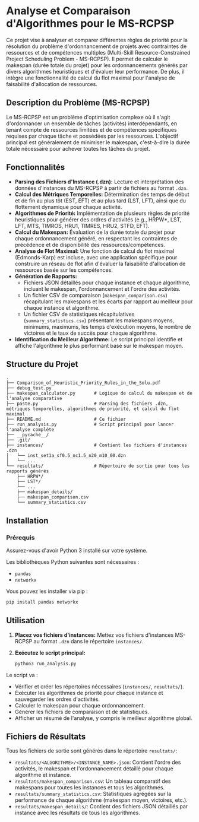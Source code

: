 # Analyse et Comparaison d'Algorithmes pour le MS-RCPSP

Ce projet vise à analyser et comparer différentes règles de priorité pour la résolution du problème d'ordonnancement de projets avec contraintes de ressources et de compétences multiples (Multi-Skill Resource-Constrained Project Scheduling Problem - MS-RCPSP). Il permet de calculer le makespan (durée totale du projet) pour les ordonnancements générés par divers algorithmes heuristiques et d'évaluer leur performance. De plus, il intègre une fonctionnalité de calcul du flot maximal pour l'analyse de faisabilité d'allocation de ressources.

## Description du Problème (MS-RCPSP)

Le MS-RCPSP est un problème d'optimisation complexe où il s'agit d'ordonnancer un ensemble de tâches (activités) interdépendants, en tenant compte de ressources limitées et de compétences spécifiques requises par chaque tâche et possédées par les ressources. L'objectif principal est généralement de minimiser le makespan, c'est-à-dire la durée totale nécessaire pour achever toutes les tâches du projet.

## Fonctionnalités

*   **Parsing des Fichiers d'Instance (.dzn):** Lecture et interprétation des données d'instances du MS-RCPSP à partir de fichiers au format `.dzn`.
*   **Calcul des Métriques Temporelles:** Détermination des temps de début et de fin au plus tôt (EST, EFT) et au plus tard (LST, LFT), ainsi que du flottement dynamique pour chaque activité.
*   **Algorithmes de Priorité:** Implémentation de plusieurs règles de priorité heuristiques pour générer des ordres d'activités (e.g., HRPW*, LST, LFT, MTS, TIMROS, HRU1, TIMRES, HRU2, STFD, EFT).
*   **Calcul du Makespan:** Évaluation de la durée totale du projet pour chaque ordonnancement généré, en respectant les contraintes de précédence et de disponibilité des ressources/compétences.
*   **Analyse de Flot Maximal:** Une fonction de calcul du flot maximal (Edmonds-Karp) est incluse, avec une application spécifique pour construire un réseau de flot afin d'évaluer la faisabilité d'allocation de ressources basée sur les compétences.
*   **Génération de Rapports:**
    *   Fichiers JSON détaillés pour chaque instance et chaque algorithme, incluant le makespan, l'ordonnancement et l'ordre des activités.
    *   Un fichier CSV de comparaison (`makespan_comparison.csv`) récapitulant les makespans et les écarts par rapport au meilleur pour chaque instance et algorithme.
    *   Un fichier CSV de statistiques récapitulatives (`summary_statistics.csv`) présentant les makespans moyens, minimums, maximums, les temps d'exécution moyens, le nombre de victoires et le taux de succès pour chaque algorithme.
*   **Identification du Meilleur Algorithme:** Le script principal identifie et affiche l'algorithme le plus performant basé sur le makespan moyen.

## Structure du Projet

```
.
├── Comparison_of_Heuristic_Priority_Rules_in_the_Solu.pdf
├── debug_test.py
├── makespan_calculator.py       # Logique de calcul du makespan et de l'analyse comparative
├── paste.py                     # Parsing des fichiers .dzn, métriques temporelles, algorithmes de priorité, et calcul du flot maximal
├── README.md                    # Ce fichier
├── run_analysis.py              # Script principal pour lancer l'analyse complète
├── __pycache__/
├── .git/
├── instances/                   # Contient les fichiers d'instances .dzn
│   └── inst_set1a_sf0.5_nc1.5_n20_m10_00.dzn
│   └── ...
└── resultats/                   # Répertoire de sortie pour tous les rapports générés
    ├── HRPW*/
    ├── LST*/
    └── ...
    ├── makespan_details/
    ├── makespan_comparison.csv
    └── summary_statistics.csv
```

## Installation

### Prérequis

Assurez-vous d'avoir Python 3 installé sur votre système.

Les bibliothèques Python suivantes sont nécessaires :

*   `pandas`
*   `networkx`

Vous pouvez les installer via pip :

```bash
pip install pandas networkx
```

## Utilisation

1.  **Placez vos fichiers d'instances:** Mettez vos fichiers d'instances MS-RCPSP au format `.dzn` dans le répertoire `instances/`.
2.  **Exécutez le script principal:**

    ```bash
    python3 run_analysis.py
    ```

Le script va :
*   Vérifier et créer les répertoires nécessaires (`instances/`, `resultats/`).
*   Exécuter les algorithmes de priorité pour chaque instance et sauvegarder les ordres d'activités.
*   Calculer le makespan pour chaque ordonnancement.
*   Générer les fichiers de comparaison et de statistiques.
*   Afficher un résumé de l'analyse, y compris le meilleur algorithme global.

## Fichiers de Résultats

Tous les fichiers de sortie sont générés dans le répertoire `resultats/`:

*   `resultats/<ALGORITHME>/<INSTANCE_NAME>.json`: Contient l'ordre des activités, le makespan et l'ordonnancement détaillé pour chaque algorithme et instance.
*   `resultats/makespan_comparison.csv`: Un tableau comparatif des makespans pour toutes les instances et tous les algorithmes.
*   `resultats/summary_statistics.csv`: Statistiques agrégées sur la performance de chaque algorithme (makespan moyen, victoires, etc.).
*   `resultats/makespan_details/`: Contient des fichiers JSON détaillés par instance avec les résultats de tous les algorithmes.